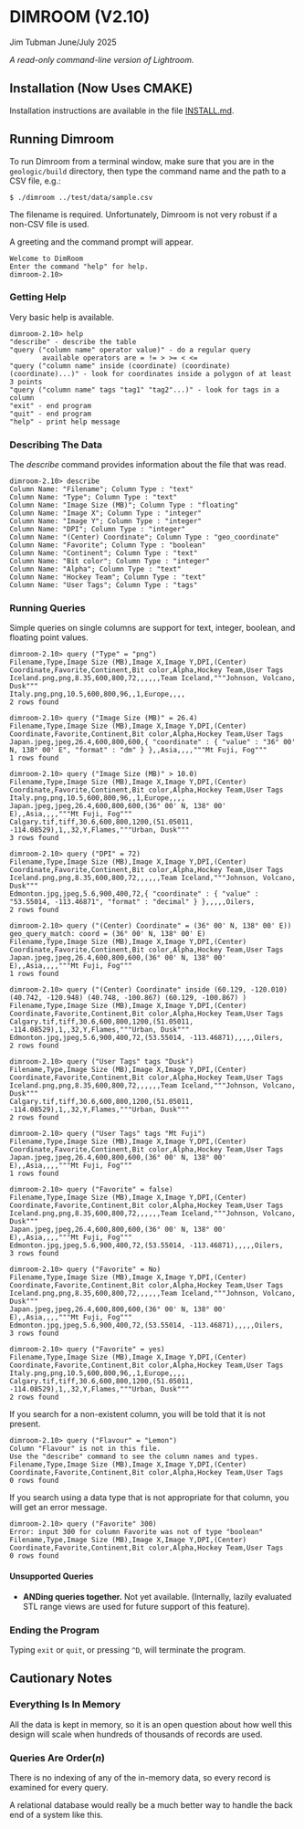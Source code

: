 # DIMROOM (V2.10)

Jim Tubman
June/July 2025

_A read-only command-line version of Lightroom._

## Installation (Now Uses CMAKE)

Installation instructions are available in the file [INSTALL.md](./INSTALL.md).

## Running Dimroom

To run Dimroom from a terminal window, make sure that you are in the
`geologic/build` directory, then type the command name and the path
to a CSV file, e.g.:

    $ ./dimroom ../test/data/sample.csv

The filename is required. Unfortunately, Dimroom is not very robust if a
non-CSV file is used.

A greeting and the command prompt will appear.

    Welcome to DimRoom
    Enter the command "help" for help.
    dimroom-2.10>

### Getting Help

Very basic help is available.

    dimroom-2.10> help
    "describe" - describe the table
    "query ("column name" operator value)" - do a regular query
            available operators are = != > >= < <=
    "query ("column name" inside (coordinate) (coordinate) (coordinate)...)" - look for coordinates inside a polygon of at least 3 points
    "query ("column name" tags "tag1" "tag2"...)" - look for tags in a column
    "exit" - end program
    "quit" - end program
    "help" - print help message

### Describing The Data

The _describe_ command provides information about the file that was read.

    dimroom-2.10> describe
    Column Name: "Filename"; Column Type : "text"
    Column Name: "Type"; Column Type : "text"
    Column Name: "Image Size (MB)"; Column Type : "floating"
    Column Name: "Image X"; Column Type : "integer"
    Column Name: "Image Y"; Column Type : "integer"
    Column Name: "DPI"; Column Type : "integer"
    Column Name: "(Center) Coordinate"; Column Type : "geo_coordinate"
    Column Name: "Favorite"; Column Type : "boolean"
    Column Name: "Continent"; Column Type : "text"
    Column Name: "Bit color"; Column Type : "integer"
    Column Name: "Alpha"; Column Type : "text"
    Column Name: "Hockey Team"; Column Type : "text"
    Column Name: "User Tags"; Column Type : "tags"

### Running Queries

Simple queries on single columns are support for text, integer, boolean, and
floating point values.

    dimroom-2.10> query ("Type" = "png")
    Filename,Type,Image Size (MB),Image X,Image Y,DPI,(Center) Coordinate,Favorite,Continent,Bit color,Alpha,Hockey Team,User Tags
    Iceland.png,png,8.35,600,800,72,,,,,,Team Iceland,"""Johnson, Volcano, Dusk"""
    Italy.png,png,10.5,600,800,96,,1,Europe,,,,
    2 rows found

    dimroom-2.10> query ("Image Size (MB)" = 26.4)
    Filename,Type,Image Size (MB),Image X,Image Y,DPI,(Center) Coordinate,Favorite,Continent,Bit color,Alpha,Hockey Team,User Tags
    Japan.jpeg,jpeg,26.4,600,800,600,{ "coordinate" : { "value" : "36° 00' N, 138° 00' E", "format" : "dm" } },,Asia,,,,"""Mt Fuji, Fog"""
    1 rows found

    dimroom-2.10> query ("Image Size (MB)" > 10.0)
    Filename,Type,Image Size (MB),Image X,Image Y,DPI,(Center) Coordinate,Favorite,Continent,Bit color,Alpha,Hockey Team,User Tags
    Italy.png,png,10.5,600,800,96,,1,Europe,,,,
    Japan.jpeg,jpeg,26.4,600,800,600,(36° 00' N, 138° 00' E),,Asia,,,,"""Mt Fuji, Fog"""
    Calgary.tif,tiff,30.6,600,800,1200,(51.05011, -114.08529),1,,32,Y,Flames,"""Urban, Dusk"""
    3 rows found

    dimroom-2.10> query ("DPI" = 72)
    Filename,Type,Image Size (MB),Image X,Image Y,DPI,(Center) Coordinate,Favorite,Continent,Bit color,Alpha,Hockey Team,User Tags
    Iceland.png,png,8.35,600,800,72,,,,,,Team Iceland,"""Johnson, Volcano, Dusk"""
    Edmonton.jpg,jpeg,5.6,900,400,72,{ "coordinate" : { "value" : "53.55014, -113.46871", "format" : "decimal" } },,,,,Oilers,
    2 rows found

    dimroom-2.10> query ("(Center) Coordinate" = (36° 00' N, 138° 00' E))
    geo_query_match: coord = (36° 00' N, 138° 00' E)
    Filename,Type,Image Size (MB),Image X,Image Y,DPI,(Center) Coordinate,Favorite,Continent,Bit color,Alpha,Hockey Team,User Tags
    Japan.jpeg,jpeg,26.4,600,800,600,(36° 00' N, 138° 00' E),,Asia,,,,"""Mt Fuji, Fog"""
    1 rows found

    dimroom-2.10> query ("(Center) Coordinate" inside (60.129, -120.010) (40.742, -120.948) (40.748, -100.867) (60.129, -100.867) )
    Filename,Type,Image Size (MB),Image X,Image Y,DPI,(Center) Coordinate,Favorite,Continent,Bit color,Alpha,Hockey Team,User Tags
    Calgary.tif,tiff,30.6,600,800,1200,(51.05011, -114.08529),1,,32,Y,Flames,"""Urban, Dusk"""
    Edmonton.jpg,jpeg,5.6,900,400,72,(53.55014, -113.46871),,,,,Oilers,
    2 rows found

    dimroom-2.10> query ("User Tags" tags "Dusk")
    Filename,Type,Image Size (MB),Image X,Image Y,DPI,(Center) Coordinate,Favorite,Continent,Bit color,Alpha,Hockey Team,User Tags
    Iceland.png,png,8.35,600,800,72,,,,,,Team Iceland,"""Johnson, Volcano, Dusk"""
    Calgary.tif,tiff,30.6,600,800,1200,(51.05011, -114.08529),1,,32,Y,Flames,"""Urban, Dusk"""
    2 rows found

    dimroom-2.10> query ("User Tags" tags "Mt Fuji")
    Filename,Type,Image Size (MB),Image X,Image Y,DPI,(Center) Coordinate,Favorite,Continent,Bit color,Alpha,Hockey Team,User Tags
    Japan.jpeg,jpeg,26.4,600,800,600,(36° 00' N, 138° 00' E),,Asia,,,,"""Mt Fuji, Fog"""
    1 rows found

    dimroom-2.10> query ("Favorite" = false)
    Filename,Type,Image Size (MB),Image X,Image Y,DPI,(Center) Coordinate,Favorite,Continent,Bit color,Alpha,Hockey Team,User Tags
    Iceland.png,png,8.35,600,800,72,,,,,,Team Iceland,"""Johnson, Volcano, Dusk"""
    Japan.jpeg,jpeg,26.4,600,800,600,(36° 00' N, 138° 00' E),,Asia,,,,"""Mt Fuji, Fog"""
    Edmonton.jpg,jpeg,5.6,900,400,72,(53.55014, -113.46871),,,,,Oilers,
    3 rows found

    dimroom-2.10> query ("Favorite" = No)
    Filename,Type,Image Size (MB),Image X,Image Y,DPI,(Center) Coordinate,Favorite,Continent,Bit color,Alpha,Hockey Team,User Tags
    Iceland.png,png,8.35,600,800,72,,,,,,Team Iceland,"""Johnson, Volcano, Dusk"""
    Japan.jpeg,jpeg,26.4,600,800,600,(36° 00' N, 138° 00' E),,Asia,,,,"""Mt Fuji, Fog"""
    Edmonton.jpg,jpeg,5.6,900,400,72,(53.55014, -113.46871),,,,,Oilers,
    3 rows found

    dimroom-2.10> query ("Favorite" = yes)
    Filename,Type,Image Size (MB),Image X,Image Y,DPI,(Center) Coordinate,Favorite,Continent,Bit color,Alpha,Hockey Team,User Tags
    Italy.png,png,10.5,600,800,96,,1,Europe,,,,
    Calgary.tif,tiff,30.6,600,800,1200,(51.05011, -114.08529),1,,32,Y,Flames,"""Urban, Dusk"""
    2 rows found

If you search for a non-existent column, you will be told that it is not present.

    dimroom-2.10> query ("Flavour" = "Lemon")
    Column "Flavour" is not in this file.
    Use the "describe" command to see the column names and types.
    Filename,Type,Image Size (MB),Image X,Image Y,DPI,(Center) Coordinate,Favorite,Continent,Bit color,Alpha,Hockey Team,User Tags
    0 rows found

If you search using a data type that is not appropriate for that column, you will get an error message.

    dimroom-2.10> query ("Favorite" 300)
    Error: input 300 for column Favorite was not of type "boolean"
    Filename,Type,Image Size (MB),Image X,Image Y,DPI,(Center) Coordinate,Favorite,Continent,Bit color,Alpha,Hockey Team,User Tags
    0 rows found

#### Unsupported Queries

* **ANDing queries together.** Not yet available. (Internally, lazily evaluated STL range views are
  used for future support of this feature).

### Ending the Program

Typing `exit` or `quit`, or pressing `^D`, will terminate the program.

## Cautionary Notes

### Everything Is In Memory

All the data is kept in memory, so it is an open question about how well this design
will scale when hundreds of thousands of records are used.

### Queries Are Order(_n_)

There is no indexing of any of the in-memory data, so every record is examined for
every query.

A relational database would really be a much better way to handle the back end of
a system like this.
